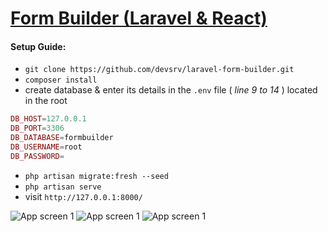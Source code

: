 # [Form Builder (Laravel & React)](https://github.com/devsrv/laravel-form-builder)

#### Setup Guide:
- `git clone https://github.com/devsrv/laravel-form-builder.git`
- `composer install`
- create database & enter its details in the `.env` file ( _line 9 to 14_ ) located in the root
```php DB_CONNECTION=mysql
DB_HOST=127.0.0.1
DB_PORT=3306
DB_DATABASE=formbuilder
DB_USERNAME=root
DB_PASSWORD=
```
- `php artisan migrate:fresh --seed`
- `php artisan serve`
- visit `http://127.0.0.1:8000/`


![App screen 1](https://i.imgur.com/eyc8qbv.png)
![App screen 1](https://i.imgur.com/9zuUU0U.png)
![App screen 1](https://i.imgur.com/wAXMEfy.png)
